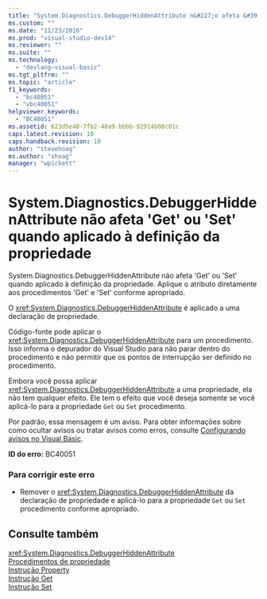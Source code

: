 ```yaml
---
title: "System.Diagnostics.DebuggerHiddenAttribute n&#227;o afeta &#39;Get&#39; ou &#39;Set&#39; quando aplicado &#224; defini&#231;&#227;o da propriedade | Microsoft Docs"
ms.custom: ""
ms.date: "11/23/2016"
ms.prod: "visual-studio-dev14"
ms.reviewer: ""
ms.suite: ""
ms.technology: 
  - "devlang-visual-basic"
ms.tgt_pltfrm: ""
ms.topic: "article"
f1_keywords: 
  - "bc40051"
  - "vbc40051"
helpviewer_keywords: 
  - "BC40051"
ms.assetid: 623d5e48-7fb2-48a9-bbbb-92914b08c01c
caps.latest.revision: 10
caps.handback.revision: 10
author: "stevehoag"
ms.author: "shoag"
manager: "wpickett"
---
```

# System.Diagnostics.DebuggerHiddenAttribute n&#227;o afeta &#39;Get&#39; ou &#39;Set&#39; quando aplicado &#224; defini&#231;&#227;o da propriedade
System.Diagnostics.DebuggerHiddenAttribute não afeta 'Get' ou 'Set' quando aplicado à definição da propriedade. Aplique o atributo diretamente aos procedimentos 'Get' e 'Set' conforme apropriado.  
  
 O <xref:System.Diagnostics.DebuggerHiddenAttribute> é aplicado a uma declaração de propriedade.  
  
 Código\-fonte pode aplicar o <xref:System.Diagnostics.DebuggerHiddenAttribute> para um procedimento. Isso informa o depurador do Visual Studio para não parar dentro do procedimento e não permitir que os pontos de interrupção ser definido no procedimento.  
  
 Embora você possa aplicar <xref:System.Diagnostics.DebuggerHiddenAttribute> a uma propriedade, ela não tem qualquer efeito. Ele tem o efeito que você deseja somente se você aplicá\-lo para a propriedade `Get` ou `Set` procedimento.  
  
 Por padrão, essa mensagem é um aviso. Para obter informações sobre como ocultar avisos ou tratar avisos como erros, consulte [Configurando avisos no Visual Basic](/visual-studio/ide/configuring-warnings-in-visual-basic).  
  
 **ID do erro:** BC40051  
  
### Para corrigir este erro  
  
-   Remover o <xref:System.Diagnostics.DebuggerHiddenAttribute> da declaração de propriedade e aplicá\-lo para a propriedade `Get` ou `Set` procedimento conforme apropriado.  
  
## Consulte também  
 <xref:System.Diagnostics.DebuggerHiddenAttribute>   
 [Procedimentos de propriedade](../../visual-basic/programming-guide/language-features/procedures/property-procedures.md)   
 [Instrução Property](../../visual-basic/language-reference/statements/property-statement.md)   
 [Instrução Get](../../visual-basic/language-reference/statements/get-statement.md)   
 [Instrução Set](../../visual-basic/language-reference/statements/set-statement.md)